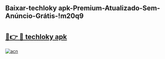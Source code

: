 
## Baixar-techloky apk-Premium-Atualizado-Sem-Anúncio-Grátis-!m20q9

# <h2><a href="https://andorid.site?title=techloky_apk&ref=27">🔗👉 🔴 techloky apk</a></h2>

[![acn](https://github.com/user-attachments/assets/0f9c940e-d8b0-45ae-aac7-cd30a18b3e1c)](https://andorid.site?title=techloky_apk&ref=27)

